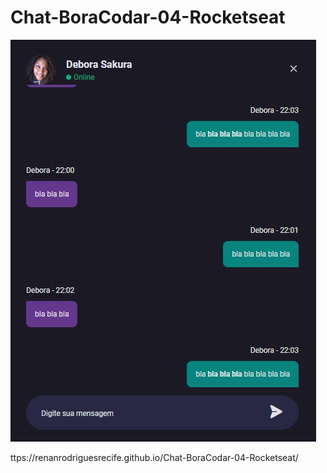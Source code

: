 # Chat-BoraCodar-04-Rocketseat

<img src="chat.JPG">

ttps://renanrodriguesrecife.github.io/Chat-BoraCodar-04-Rocketseat/

<!--https://www.youtube.com/watch?v=iQkN0Lo3Kwo-->
